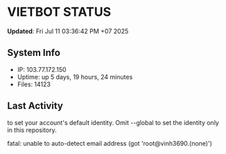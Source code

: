 # VIETBOT STATUS
**Updated**: Fri Jul 11 03:36:42 PM +07 2025

## System Info
- IP: 103.77.172.150
- Uptime: up 5 days, 19 hours, 24 minutes
- Files: 14123

## Last Activity

to set your account's default identity.
Omit --global to set the identity only in this repository.

fatal: unable to auto-detect email address (got 'root@vinh3690.(none)')
